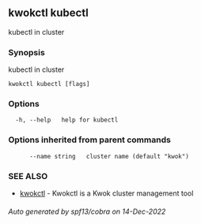 ## kwokctl kubectl

kubectl in cluster

### Synopsis

kubectl in cluster

```
kwokctl kubectl [flags]
```

### Options

```
  -h, --help   help for kubectl
```

### Options inherited from parent commands

```
      --name string   cluster name (default "kwok")
```

### SEE ALSO

* [kwokctl](kwokctl.md)	 - Kwokctl is a Kwok cluster management tool

###### Auto generated by spf13/cobra on 14-Dec-2022
